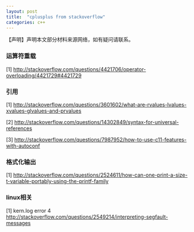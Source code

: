 ```yaml
---
layout: post
title:  "cplusplus from stackoverflow"
categories: c++
---
```

【声明】声明本文部分材料来源网络，如有疑问请联系。

### 运算符重载

[1] <http://stackoverflow.com/questions/4421706/operator-overloading/4421729#4421729>

### 引用

[1] <http://stackoverflow.com/questions/3601602/what-are-rvalues-lvalues-xvalues-glvalues-and-prvalues>

[2] <http://stackoverflow.com/questions/14302849/syntax-for-universal-references>

[3] <http://stackoverflow.com/questions/7987952/how-to-use-c11-features-with-autoconf>

### 格式化输出

[1] <http://stackoverflow.com/questions/2524611/how-can-one-print-a-size-t-variable-portably-using-the-printf-family>

### linux相关

[1] kern.log error 4 <http://stackoverflow.com/questions/2549214/interpreting-segfault-messages>